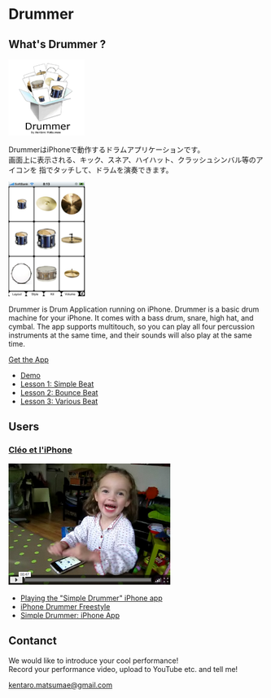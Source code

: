<h1>Drummer</h1>

<h2>What's Drummer ? </h2>

<img src="./drummer_logo.jpg" width="150px"/>

DrummerはiPhoneで動作するドラムアプリケーションです。<br>
画面上に表示される、キック、スネア、ハイハット、クラッシュシンバル等のアイコンを 指でタッチして、ドラムを演奏できます。

<img src="./screen_shot_3x3.png" width="150px"/>

Drummer is Drum Application running on iPhone.
Drummer is a basic drum machine for your iPhone. It comes with a bass drum, snare, high hat, and cymbal. The app supports multitouch, so you can play all four percussion instruments at the same time, and their sounds will also play at the same time. 

[Get the App](http://itunes.apple.com/jp/app/drummer-lite/id405274410?mt=8)

- [Demo](https://www.youtube.com/embed/nDh8zmNDucc)
- [Lesson 1: Simple Beat](https://www.youtube.com/embed/nGErOIdpAVY)
- [Lesson 2: Bounce Beat](https://www.youtube.com/embed/tDw0bDagTyk)
- [Lesson 3: Various Beat](https://www.youtube.com/embed/fUfXSJ7W8Vo)

<h2>Users</h2>

<h3>
<a href="http://www.flickr.com/photos/kernelpanic/3031790384/">
Cléo et l'iPhone
</a>
</h3>
<div>
<img src="cleo.png" width="320"/>
</div>


- [Playing the "Simple Drummer" iPhone app](https://www.youtube.com/embed/49CPkitzJs4)
- [iPhone Drummer Freestyle](https://www.youtube.com/embed/1k0OsFIKWBI)
- [Simple Drummer: iPhone App](https://www.youtube.com/embed/To1-J4bqZrY)

<h2>Contanct</h2>

We would like to introduce your cool performance! <br>
Record your performance video, upload to YouTube etc. and tell me!

<a href="mailto:kentaro.matsumae@gmail.com">kentaro.matsumae@gmail.com</a>
